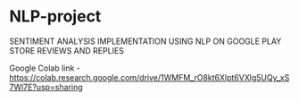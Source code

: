 # NLP-project

SENTIMENT ANALYSIS IMPLEMENTATION USING NLP ON GOOGLE PLAY STORE REVIEWS AND REPLIES

Google Colab link  - https://colab.research.google.com/drive/1WMFM_rO8kt6Xlpt6VXlg5UQy_xS7Wl7E?usp=sharing


